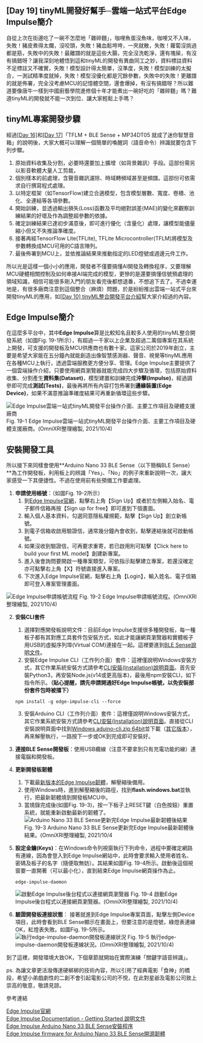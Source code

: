 ## [Day 19] tinyML開發好幫手─雲端一站式平台Edge Impulse簡介

自從上次在街邊吃了一碗不怎麼地「雜碎麵」，咖哩魚蛋沒魚味，咖哩又不入味，失敗！豬皮煮得太爛，沒咬頭，失敗！豬血鬆垮垮，一夾就散，失敗！蘿蔔沒挑過都是筋，失敗中的失敗！最離譜的就是這些大腸，完全沒洗乾淨，還有塊屎，有沒有搞錯呀？讓我深刻地體悟到這和tinyML的開發有異曲同工之妙，資料標註資料不足標註又不確實，失敗！模型設計得太簡單，沒準度，失敗！模型訓練的太擬合，一測試精準度就掉，失敗！模型沒優化都是冗餘參數，失敗中的失敗！更離譜的就是佈署，完全沒考慮MCU的記憶體空間，還會爆掉，有沒有搞錯呀？所以難道要像唐牛一樣到中國廚藝學院進修個十年才能煮出一碗好吃的「雜碎麵」嗎？難道tinyML的開發就不能一次到位、讓大家輕鬆上手嗎？

## tinyML專案開發步驟

經過[[Day 16]](https://ithelp.ithome.com.tw/articles/10274632)和[[Day 17]](https://ithelp.ithome.com.tw/articles/10275641)「TFLM + BLE Sense + MP34DT05 就成了迷你智慧音箱」的說明後，大家大概可以理解一個簡單的喚醒詞（語音命令）辨識就要包含下列步驟。
1. 原始資料收集及分割，必要時還要加上擴增（如背景雜訊）手段。這部份需另以影音軟體大量人工剪裁，
2. 個別樣本的前處理，含聲音雜訊濾除、時域轉頻域甚至是頻譜。這部份可依需求自行撰寫程式處理。
3. 以特定框架（如TensorFlow)建立合適模型，包含模型層數、寬度、卷積、池化、全連結等各項參數。
4. 開始訓練，並透過輸出損失(Loss)函數及平均絕對誤差(MAE)的變化來觀察訓練結果的好壞及作為調整超參數的依據。
5. 確定訓練結果已達初步滿意後，即可進行優化（含量化）處理，讓模型能儘量縮小但又不失推論準確度。
6. 接著再經TensorFlow Lite(TFLite), TFLite Microcontroller(TFLM)將模型及參數轉換成MCU可用的C語言陣列。
7. 最後佈署到MCU上，並依推論結果來推動指定的LED燈號或週邊元件工作。

所以光是這樣一個小小的應用，開發者不僅要搞懂AI開發及轉換程序，又要理解MCU硬體相關控制及如何串接AI端完成的模型，更慘的是還要搞懂信號預處理的領域知識，相信可能很多剛入門的朋友看完後都想退番，不想追下去了。不過幸運地是，有很多廠商注意到這個整合（麻煩）問題，於是紛紛推出雲端一站式平台來開發tinyML的應用，如[[Day 10] tinyML整合開發平台介紹](https://ithelp.ithome.com.tw/articles/10269746)幫大家介紹過的內容。

## Edge Impulse簡介

在這麼多平台中，其中**Edge Impulse**算是比較知名且較多人使用的tinyML整合開發系統（如圖Fig. 19-1所示），有超過一千家以上企業及超過二萬個專案在其系統上開發，可支援的開發板及MCU供應商也有數十家。這家公司於2019年創立，主要是希望大家能在五分鐘內就能創造出像智慧感測器、聲音、視覺等tinyML應用在各種MCU上執行，透過雲端服務更方便分享、管理。Edge Impulse主要提供了一個雲端操作介紹，只要使用網頁瀏覽器就能完成四大步驟及循環，包括原始資料收集、分割產生**資料集(Dataset)**，模型建置和訓練完成**沖擊(Impulse)**，經過調參即可完成**測試(Tests)**，最後再將所有內容打包佈署到**邊緣裝置(Edge Device)**，如果不滿意推論準確度結果可再重新循環這些步驟。

![Edge Impulse雲端一站式tinyML開發平台操作介面、主要工作項目及硬體支援廠商](https://1.bp.blogspot.com/-WHjemjpV0jY/YVp9fnDDwcI/AAAAAAAAE1M/aFIwGbW8lhE8oOI_ru_z4lQwS2BpDg-MgCLcBGAsYHQ/s1658/iThome_Day_19_Fig_01.jpg)
Fig. 19-1 Edge Impulse雲端一站式tinyML開發平台操作介面、主要工作項目及硬體支援廠商。(OmniXRI整理繪製, 2021/10/4)

## 安裝開發工具

所以接下來同樣會使用**Arduino Nano 33 BLE Sense（以下簡稱BLE Sense）**為工作開發板，利用板上的辨識「Yes」、「No」的例子來重新說明一次，讓大家感受一下其便捷性。不過在使用前有些預備工作要處理。

1. **申請使用帳號**：（如圖Fig. 19-2所示）
    1. 到[Edge Impulse官網](https://www.edgeimpulse.com/)，點擊右上角【Sign Up】或者於左側輸入始名、電子郵件信箱再按【Sign up for free】即可進到下個畫面。 
    2. 輸入個人基本資料，勾選同意隱私權規範，點擊【Sign Up】創立新帳號。
    3. 到電子信箱收啟用驗證信，通常幾分鐘內會收到，點擊連結後就可啟動帳號。
    4. 如果沒收到驗證信，可再要求重寄，若已啟用則可點擊【Click here to build your first ML model】創建新專案。
    5. 進入後會詢問要開啟一種專案類型，可依指示點擊建立專案，若還沒確定亦可點擊右上角【X】符號直接進入專案。
    6. 下次進入Edge Impulse官網，點擊右上角【Login】，輸入姓名、電子信箱即可登入專案管理畫面。

![Edge Impulse申請帳號流程](https://1.bp.blogspot.com/-FQIKEEAfs1g/YVq3SCMn3uI/AAAAAAAAE1U/_P71YeFMbfIOTVwRpzFqYWE8GiO-ZNWiACLcBGAsYHQ/s1658/iThome_Day_19_Fig_02.jpg)
Fig. 19-2 Edge Impulse申請帳號流程。(OmniXRI整理繪製, 2021/10/4)

2. **安裝CLI套件**
    1. 選擇對應開發板說明文件：目前Edge Impulse支援很多種開發板，每一種板子都有其對應工具套件包安裝方式，如此才能讓網頁瀏覽器和實體板子用USB的虛擬序列埠(Virtual COM)連接在一起。這裡要進到[BLE Sense說明文件](https://docs.edgeimpulse.com/docs/arduino-nano-33-ble-sense)。
    2. 安裝Edge Impulse CLI（工作列介面）套件：這裡僅說明Windows安裝方式，其它作業系統安裝方式請參考[CLI安裝(Installation)說明頁面](https://docs.edgeimpulse.com/docs/cli-installation)。首先安裝Python3，再安裝Node.js(v14或更高版本)，最後用npm安裝CLI，如下指令所示。**（貼心提醒，請先申請開通好Edge Impulse帳號，以免安裝部份套件包時被擋下）**
    ```
    npm install -g edge-impulse-cli --force
    ```
    3. 安裝Arduino CLI（工作列介面）套件：這裡僅說明Windows安裝方式，其它作業系統安裝方式請參考[CLI安裝(Installation)說明頁面](https://arduino.github.io/arduino-cli/0.19/installation/)。直接從CLI安裝說明頁面中找到[Windows aduino-cli.zip 64bit](https://downloads.arduino.cc/arduino-cli/arduino-cli_latest_Windows_64bit.zip)並下載（[其它版本](https://arduino.github.io/arduino-cli/0.19/installation/)），再來解壓執行，一路按下一步或OK到完成即可安裝好。

3. **連接BLE Sense開發板**：使用USB纜線（注意不要拿到只有充電功能的線）連接電腦和開發板。
4. **更新開發板韌體**
    1. 下載最[新版本的Edge Impulse韌體](https://cdn.edgeimpulse.com/firmware/arduino-nano-33-ble-sense.zip)，解壓縮後備用。
    2. 使用Windows時，進到解壓縮後的路徑，找到**flash.windows.bat**並執行，把最新韌體燒到開發板MCU中。
    3. 當燒錄完成後(如圖Fig. 19-3)，按一下板子上RESET鍵（白色按鈕）重置系統，就能重新啟動最新的韌體了。
    ![Arduino Nano 33 BLE Sense更新完Edge Impulse最新韌體後結果](https://1.bp.blogspot.com/-8bxsrXRtOD0/YVrZXc5c1pI/AAAAAAAAE1g/aiT99N9SdooYwXlNoDBA-BfMxDGHi288wCLcBGAsYHQ/s1658/iThome_Day_19_Fig_03.jpg)
    Fig. 19-3 Arduino Nano 33 BLE Sense更新完Edge Impulse最新韌體後結果。(OmniXRI整理繪製, 2021/10/4
5. **設定金鑰(Keys)**：在Windows命令列視窗執行下列命令，過程中要確定網路有連線，因為會登入到Edge Impulse網站中，此時會要求輸入使用者姓名、密碼及板子的名字（隨便取無妨）。其結果如圖Fig. 19-4所示。啟動後這個視窗要一直開著（可以最小化），直到結束Edge Impulse網頁操作為止。
    ```
    edge-impulse-daemon
    ```
    ![啟動Edge Impulse後台程式以連接網頁瀏覽器](https://1.bp.blogspot.com/-WQ6HYZF2Wu8/YVrZXf8hFtI/AAAAAAAAE1c/CPS8Ds9yvWQSbBpqG1zskxM4-Zum3BW9QCLcBGAsYHQ/s1658/iThome_Day_19_Fig_04.jpg)
    Fig. 19-4 啟動Edge Impulse後台程式以連接網頁瀏覽器。(OmniXRI整理繪製, 2021/10/4)
6. **驗證開發板連接狀態**：
    接著就進到Edge Impulse專案頁面，點擊左側Device項目，此時會看到BLE Sense顯示在畫面上，但要注意的是燈號，綠燈表連線OK，紅燈表失敗。如圖Fig. 19-5所示。
    ![執行edge-impulse-daemon開發板連線狀況](https://1.bp.blogspot.com/-xWvht-FutY0/YVrdueSub5I/AAAAAAAAE1s/AEVr94-QnEkkTE2_znufCOaDYQWETEWowCLcBGAsYHQ/s1658/iThome_Day_19_Fig_05.jpg)
    Fig. 19-5 執行edge-impulse-daemon開發板連線狀況。(OmniXRI整理繪製, 2021/10/4)

到了這裡，開發環境大致OK，下個章節就開始在實際演練「關鍵字語音辨識」。

ps. 為讓文章更活潑傳達硬梆梆的技術內容，所以引用了經典電影「食神」的橋段，希望小弟戲劇性的二創不會引起電影公司的不悅，在此對星爺及電影公司致上崇高的敬意，敬請見諒。

參考連結

[Edge Impulse官網](https://www.edgeimpulse.com/)  
[Edge Impulse Documentation - Getting Started 說明文件](https://docs.edgeimpulse.com/docs)  
[Edge Impulse Arduino Nano 33 BLE Sense安裝程序](https://docs.edgeimpulse.com/docs/arduino-nano-33-ble-sense)  
[Edge Impulse firmware for Arduino Nano 33 BLE Sense開源韌體](https://github.com/edgeimpulse/firmware-arduino-nano-33-ble-sense)  
